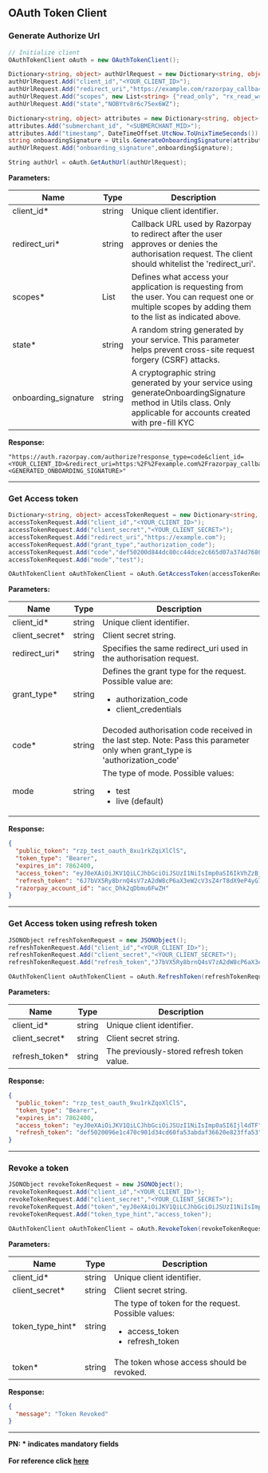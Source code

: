 ## OAuth Token Client

### Generate Authorize Url
```C#
// Initialize client
OAuthTokenClient oAuth = new OAuthTokenClient();

Dictionary<string, object> authUrlRequest = new Dictionary<string, object>();
authUrlRequest.Add("client_id","<YOUR_CLIENT_ID>");
authUrlRequest.Add("redirect_uri","https://example.com/razorpay_callback");
authUrlRequest.Add("scopes", new List<string> {"read_only", "rx_read_write"});
authUrlRequest.Add("state","NOBYtv8r6c75ex6WZ");

Dictionary<string, object> attributes = new Dictionary<string, object>();
attributes.Add("submerchant_id", "<SUBMERCHANT_MID>");
attributes.Add("timestamp", DateTimeOffset.UtcNow.ToUnixTimeSeconds());
string onboardingSignature = Utils.GenerateOnboardingSignature(attributes, "<YOUR_CLIENT_SECRET>");
authUrlRequest.Add("onboarding_signature",onboardingSignature);

String authUrl = oAuth.GetAuthUrl(authUrlRequest);
```

**Parameters:**

| Name                 | Type         | Description                                                                                                                                                      |
|----------------------|--------------|------------------------------------------------------------------------------------------------------------------------------------------------------------------|
| client_id*           | string       | Unique client identifier.                                                                                                                                        |
| redirect_uri*        | string       | Callback URL used by Razorpay to redirect after the user approves or denies the authorisation request. The client should whitelist the 'redirect_uri'.           |
| scopes*              | List<string> | Defines what access your application is requesting from the user. You can request one or multiple scopes by adding them to the list as indicated above.          |
| state*               | string       | A random string generated by your service. This parameter helps prevent cross-site request forgery (CSRF) attacks.                                               |
| onboarding_signature | string       | A cryptographic string generated by your service using generateOnboardingSignature method in Utils class. Only applicable for accounts created with pre-fill KYC |


**Response:**
```
"https://auth.razorpay.com/authorize?response_type=code&client_id=<YOUR_CLIENT_ID>&redirect_uri=https:%2F%2Fexample.com%2Frazorpay_callback&scope[]=read_only&scope[]=rx_read_write&state=NOBYtv8r6c75ex6WZ&onboarding_signature=<GENERATED_ONBOARDING_SIGNATURE>"
```

-------------------------------------------------------------------------------------------------------

### Get Access token
```C#
Dictionary<string, object> accessTokenRequest = new Dictionary<string, object>();
accessTokenRequest.Add("client_id","<YOUR_CLIENT_ID>");
accessTokenRequest.Add("client_secret","<YOUR_CLIENT_SECRET>");
accessTokenRequest.Add("redirect_uri","https://example.com");
accessTokenRequest.Add("grant_type","authorization_code");
accessTokenRequest.Add("code","def50200d844dc80cc44dce2c665d07a374d76802");
accessTokenRequest.Add("mode","test");

OAuthTokenClient oAuthTokenClient = oAuth.GetAccessToken(accessTokenRequest);
```

**Parameters:**

| Name           | Type   | Description                                                                                                                  |
|----------------|--------|------------------------------------------------------------------------------------------------------------------------------|
| client_id*     | string | Unique client identifier.                                                                                                    |
| client_secret* | string | Client secret string.                                                                                                        |
| redirect_uri*  | string | Specifies the same redirect_uri used in the authorisation request.                                                           |
| grant_type*    | string | Defines the grant type for the request. Possible value are:<ul><li>authorization_code</li><li>client_credentials</li></ul>   |
| code*          | string | Decoded authorisation code received in the last step. Note: Pass this parameter only when grant_type is 'authorization_code' |
| mode           | string | The type of mode. Possible values: <ul><li>test</li><li>live (default)</li></ul>                                             |

**Response:**
```json
{
  "public_token": "rzp_test_oauth_8xu1rkZqiXlClS",
  "token_type": "Bearer",
  "expires_in": 7862400,
  "access_token": "eyJ0eXAiOiJKV1QiLCJhbGciOiJSUzI1NiIsImp0aSI6IkVhZzBjYmNlMWE3ZTZkIn0.eyJhdWQiOiIzN2pPS3pWZlpqY2hhZ3YiLCJqdGkiOiJFYWcwY2JjZTFhN2U2ZCIsImlhdCI6MTY0NDU3NDAwOSwibmJmIjoxNjQ0NTc0MDA5LCJzdWIiOiJkZXZpY2VzIiwiZXhwIjoxNjQ0NTc3NjA5LCJ1c2VyX2lkIjoiZWRnZWxpc3QiLCJtZXJjaGFudF9pZCI6ImF0bGFzc2V0cyIsInNjb3BlcyI6WyJyZWFkX3VzZXIiXX0.VdE91z_Tm6MABosdSoswqZ2F7-e9QrCQL7Zy24UOnNhe2Y-5y8TGHoTcz5sfe5RvAHHtFv2vyLJ8sXs8foQj2I4pWbWjWSzID9C_RphW7M0M-8-tVd7bEDmwR3fbhAXS4VgQXNIsAmpfPHUXg-QhDqCnpNwLnv1BKrP94wtK85j2",
  "refresh_token": "6J7bVX5Ry8brnQ4sV7zA2dW8cP6aX3eW2cV3sZ4rT8dX9eP4yG7hC4jD6dN5fT9qG4tV7bV4cR5gY6rT7eR2hC3nE4tW3yB9bV3bE2cR6cP6fT5fT9kG5yG6qG4dP6aX3dN5yG7dW8gN5cP6gM6yG7rQ4eX9rT8jD6dM6hC4bV3bE2cR5gY6rT7eR2hC3nE4tW3yB9bV3bE2cR6cP6fT5fT9kG5yG6qG4dP6aX3dN5yG7dW8gN5cP6gM6yG7rQ4eX9rT8",
  "razorpay_account_id": "acc_Dhk2qDbmu6FwZH"
}
```
-------------------------------------------------------------------------------------------------------

### Get Access token using refresh token
```C#
JSONObject refreshTokenRequest = new JSONObject();
refreshTokenRequest.Add("client_id","<YOUR_CLIENT_ID>");
refreshTokenRequest.Add("client_secret","<YOUR_CLIENT_SECRET>");
refreshTokenRequest.Add("refresh_token","J7bVX5Ry8brnQ4sV7zA2dW8cP6aX3eW2cV3sZ4rT8dX");

OAuthTokenClient oAuthTokenClient = oAuth.RefreshToken(refreshTokenRequest);
```

**Parameters:**

| Name           | Type      | Description                                |
|----------------|-----------|--------------------------------------------|
| client_id*     | string    | Unique client identifier.                  |
| client_secret* | string    | Client secret string.                      | 
| refresh_token* | string    | The previously-stored refresh token value. |


**Response:**
```json
{
  "public_token": "rzp_test_oauth_9xu1rkZqoXlClS",
  "token_type": "Bearer",
  "expires_in": 7862400,
  "access_token": "eyJ0eXAiOiJKV1QiLCJhbGciOiJSUzI1NiIsImp0aSI6Ijl4dTF",
  "refresh_token": "def5020096e1c470c901d34cd60fa53abdaf36620e823ffa53"
}
```

-------------------------------------------------------------------------------------------------------

### Revoke a token
```C#
JSONObject revokeTokenRequest = new JSONObject();
revokeTokenRequest.Add("client_id","<YOUR_CLIENT_ID>");
revokeTokenRequest.Add("client_secret","<YOUR_CLIENT_SECRET>");
revokeTokenRequest.Add("token","eyJ0eXAiOiJKV1QiLCJhbGciOiJSUzI1NiIsImp0aSI6IkVhZzBjYmNlMWE3ZTZkIn0.eyJhdWQiOiIzN2pPS3pWZlpqY2hhZ3YiLCJqdGkiOiJFYWcwY2JjZTFhN2U2ZCIsImlhdCI6MTY0NDU3NDAwOSwibmJmIjoxNjQ0NTc0MDA5LCJzdWIiOiJkZXZpY2VzIiwiZXhwIjoxNjQ0NTc3NjA5LCJ1c2VyX2lkIjoiZWRnZWxpc3QiLCJtZXJjaGFudF9pZCI6ImF0bGFzc2V0cyIsInNjb3BlcyI6WyJyZWFkX3VzZXIiXX0.VdE91z_Tm6MABosdSoswqZ2F7-e9QrCQL7Zy24UOnNhe2Y-5y8TGHoTcz5sfe5RvAHHtFv2vyLJ8sXs8foQj2I4pWbWjWSzID9C_RphW7M0M-8-tVd7bEDmwR3fbhAXS4VgQXNIsAmpfPHUXg-QhDqCnpNwLnv1BKrP94wtK85j2");
revokeTokenRequest.Add("token_type_hint","access_token");

OAuthTokenClient oAuthTokenClient = oAuth.RevokeToken(revokeTokenRequest);
```

**Parameters:**

| Name             | Type     | Description                                                                                              |
|------------------|----------|----------------------------------------------------------------------------------------------------------|
| client_id*       | string   | Unique client identifier.                                                                                |
| client_secret*   | string   | Client secret string.                                                                                    | 
| token_type_hint* | string   | The type of token for the request. Possible values: <ul><li>access_token</li><li>refresh_token</li></ul> | 
| token*           | string   | The token whose access should be revoked.                                                                |

**Response:**
```json
{
  "message": "Token Revoked"
}
```
-------------------------------------------------------------------------------------------------------

**PN: * indicates mandatory fields**
<br>
<br>
**For reference click [here](https://razorpay.com/docs/partners/platform/onboard-businesses/integrate-oauth/integration-steps)**